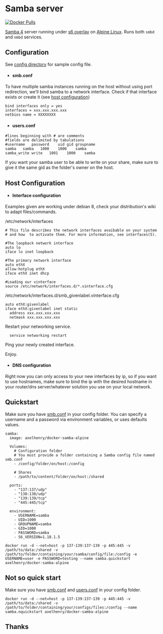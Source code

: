 # Samba server
[![Docker Pulls](https://img.shields.io/docker/pulls/mashape/kong.svg)](https://hub.docker.com/r/axelhenry/docker-samba-alpine/)

[Samba 4](https://www.samba.org/) server running under [s6 overlay](https://github.com/just-containers/s6-overlay) on [Alpine Linux](https://hub.docker.com/_/alpine/). Runs both `smbd` and `nmbd` services.

## Configuration
See [config directory](/config) for sample config file.

- #### smb.conf

To have multiple samba instances running on the host without using port redirection, we'll bind samba to a network interface.
Check if that interface exists or create it (see [host configuration](#host-configuration))
````
bind interfaces only = yes
interfaces = xxx.xxx.xxx.xxx
netbios name = XXXXXXXX
````

- #### users.conf

````
#lines beginning with # are comments
#fields are delimited by tabulations
#username	password	uid	gid	groupname
samba	samba	1000	1000	samba
samba_write	write	1001	1000	samba
````

If you want your samba user to be able to write on your share, make sure to give it the same gid as the folder's owner on the host.

## Host Configuration

- #### Interface configuration

Examples given are working under debian 8, check your distribution's wiki to adapt files/commands.


/etc/network/interfaces
````
# This file describes the network interfaces avaibable on your system
# and how  to activate them. For more information, see interfaces(5).

#The loopback network interface
auto lo
iface lo inet loopback

#The primary network interface
auto ethX
allow-hotplug ethX
iface ethX inet dhcp

#Loading our vinterface
source /etc/network/interfaces.d/*.vinterface.cfg

````

/etc/network/interfaces.d/smb_givenlabel.vinterface.cfg
````
auto ethX:givenlabel
iface ethX:givenlabel inet static
  address xxx.xxx.xxx.xxx
  netmask xxx.xxx.xxx.xxx
````
Restart your networking service.
````Shell
  service networking restart
````
Ping your newly created interface.

Enjoy.

- #### DNS configuration

Right now you can only access to your new interfaces by ip, so if you want to use hostnames, make sure to bind the ip with the desired hostname in your router/dns server/whatever solution you use on your local network.


## Quickstart

Make sure you have [smb.conf](#smb.conf) in your config folder. You can specify a username and a password via environment variables, or uses defaults values.

````
samba:
  image: axelhenry/docker-samba-alpine

  Volumes:
    # Configuration folder
    # You must provide a folder containing a Samba config file named smb.conf
    - /config/folder/on/host:/config

    # Shares
    - /path/to/content/folder/on/host:/shared

  ports:
    - "137:137/udp"
    - "138:138/udp"
    - "139:139/tcp"
    - "445:445/tcp"

  environment:
    - USERNAME=samba
    - UID=1000
    - GROUPNAME=samba
    - GID=1000
    - PASSWORD=samba
    - S6_VERSION=1.18.1.5
````

````shell
docker run -d --net=host -p 137-139:137-139 -p 445:445 -v /path/to/data:/shared -v /path/to/folder/containing/your/samba/config/file:/config -e USERNAME=user -e PASSWORD=testing --name samba.quickstart axelhenry/docker-samba-alpine
````

## Not so quick start

Make sure you have [smb.conf](#smb.conf) and [users.conf](#users.conf) in your config folder.

````shell
docker run -d --net=host -p 137-139:137-139 -p 445:445 -v /path/to/data:/shared -v /path/to/folder/containing/your/configs/files:/config --name samba.nquickstart axelhenry/docker-samba-alpine
````

## Thanks
